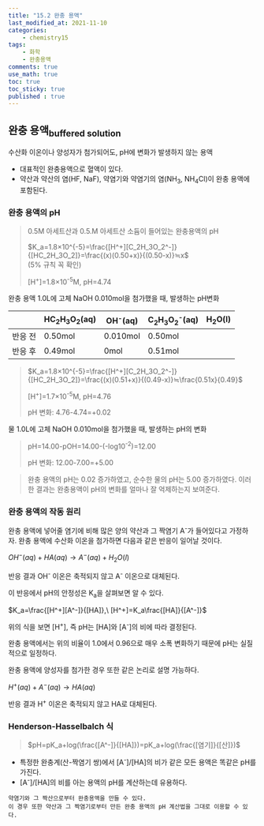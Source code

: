```yaml
---
title: "15.2 완충 용액"
last_modified_at: 2021-11-10
categories:
    - chemistry15
tags:
    - 화학
    - 완충용액
comments: true
use_math: true
toc: true
toc_sticky: true
published : true
---
```


## 완충 용액<sub>buffered solution</sub>

수산화 이온이나 양성자가 첨가되어도, pH에 변화가 발생하지 않는 용액
- 대표적인 완충용액으로 혈액이 있다.
- 약산과 약산의 염(HF, NaF), 약염기와 약염기의 염(NH<sub>3</sub>, NH<sub>4</sub>Cl)이 완충 용액에 포함된다.

### 완충 용액의 pH

> 0.5M 아세트산과 0.5.M 아세트산 소듐이 들어있는 완충용액의 pH
>
>$K_a=1.8×10^{-5}=\frac{[H^+][C_2H_3O_2^-]}{[HC_2H_3O_2]}=\frac{(x)(0.50+x)}{(0.50-x)}≒x$\
>(5% 규칙 꼭 확인)
>
>[H<sup>+</sup>]=1.8×10<sup>-5</sup>M, pH=4.74

완충 용액 1.0L에 고체 NaOH 0.010mol을 첨가했을 때, 발생하는 pH변화

||HC<sub>2</sub>H<sub>3</sub>O<sub>2</sub>(aq)|OH<sup>-</sup>(aq)|C<sub>2</sub>H<sub>3</sub>O<sub>2</sub><sup>-</sup>(aq)|H<sub>2</sub>O(l)
|---|---|---|---|---|
|반응 전|0.50mol|0.010mol|0.50mol||
|반응 후|0.49mol|0mol|0.51mol||

>$K_a=1.8×10^{-5}=\frac{[H^+][C_2H_3O_2^-]}{[HC_2H_3O_2]}=\frac{(x)(0.51+x)}{(0.49-x)}≒\frac{0.51x}{0.49}$
>
>[H<sup>+</sup>]=1.7×10<sup>-5</sup>M, pH=4.76
>
>pH 변화: 4.76-4.74=+0.02

물 1.0L에 고체 NaOH 0.010mol을 첨가했을 때, 발생하는 pH의 변화

>pH=14.00-pOH=14.00-(-log10<sup>-2</sup>)=12.00
>
>pH 변화: 12.00-7.00=+5.00

>완충 용액의 pH는 0.02 증가하였고, 순수한 물의 pH는 5.00 증가하였다. 이러한 결과는 완충용액이 pH의 변화를 얼마나 잘 억제하는지 보여준다.

### 완충 용액의 작동 원리

완충 용액에 넣어줄 염기에 비해 많은 양의 약산과 그 짝염기 A<sup>-</sup>가 들어있다고 가정하자. 완충 용액에 수산화 이온을 첨가하면 다음과 같은 반응이 일어날 것이다.

$OH^-(aq)+HA(aq)→A^-(aq)+H_2O(l)$

반응 결과 OH<sup>-</sup> 이온은 축적되지 않고 A<sup>-</sup> 이온으로 대체된다.

이 반응에서 pH의 안정성은 K<sub>a</sub>을 살펴보면 알 수 있다.

$K_a=\frac{[H^+][A^-]}{[HA]},\ [H^+]=K_a\frac{[HA]}{[A^-]}$

위의 식을 보면 [H<sup>+</sup>], 즉 pH는 [HA]와 [A<sup>-</sup>]의 비에 따라 결정된다.

완충 용액에서는 위의 비율이 1.0에서 0.96으로 매우 소폭 변화하기 때문에 pH는 실질적으로 일정하다.

완충 용액에 양성자를 첨가한 경우 또한 같은 논리로 설명 가능하다.

$H^+(aq)+A^-(aq)→HA(aq)$

반응 결과 H<sup>+</sup> 이온은 축적되지 않고 HA로 대체된다.

### Henderson-Hasselbalch 식

> $pH=pK_a+log(\frac{[A^-]}{[HA]})=pK_a+log(\frac{[염기]}{[산]})$

- 특정한 완충계(산-짝염기 쌍)에서 [A<sup>-</sup>]/[HA]의 비가 같은 모든 용액은 똑같은 pH를 가진다.
- [A<sup>-</sup>]/[HA]의 비를 아는 용액의 pH를 계산하는데 유용하다.

```
약염기와 그 짝산으로부터 완충용액을 만들 수 있다.
이 경우 또한 약산과 그 짝염기로부터 만든 완충 용액의 pH 계산법을 그대로 이용할 수 있다.
```
